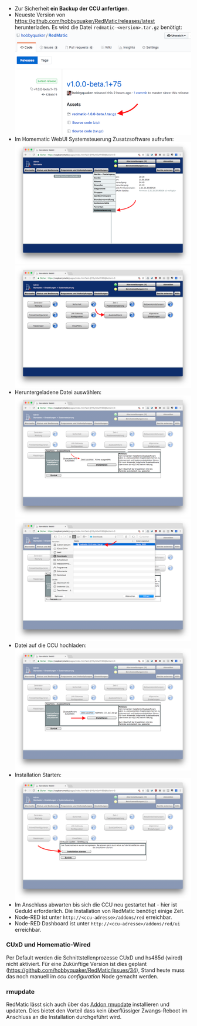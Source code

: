 * Zur Sicherheit __ein Backup der CCU anfertigen__.
* Neueste Version von https://github.com/hobbyquaker/RedMatic/releases/latest herunterladen. Es wird die Datei 
`redmatic-<version>.tar.gz` benötigt: ![](images/install-1.png)
* Im Homematic WebUI Systemsteuerung Zusatzsoftware aufrufen: ![](images/install-2.png) ![](images/install-3.png)
* Heruntergeladene Datei auswählen: ![](images/install-4.png) ![](images/install-5.png)
* Datei auf die CCU hochladen: ![](images/install-6.png)
* Installation Starten: ![](images/install-7.png)
* Im Anschluss abwarten bis sich die CCU neu gestartet hat - hier ist Geduld erforderlich. Die Installation von RedMatic benötigt einige Zeit.
* Node-RED ist unter `http://<ccu-adresse>/addons/red` erreichbar.
* Node-RED Dashboard ist unter `http://<ccu-adresse>/addons/red/ui` erreichbar.

### CUxD und Homematic-Wired

Per Default werden die Schnittstellenprozesse CUxD und hs485d (wired) nicht aktiviert. Für eine Zukünftige Version ist dies geplant (https://github.com/hobbyquaker/RedMatic/issues/34), Stand heute muss das noch manuell im _ccu configuration_ Node gemacht werden.

### rmupdate

RedMatic lässt sich auch über das [Addon rmupdate](https://github.com/j-a-n/raspberrymatic-addon-rmupdate) installieren und updaten. Dies bietet den Vorteil dass kein überflüssiger Zwangs-Reboot im Anschluss an die Installation durchgeführt wird.